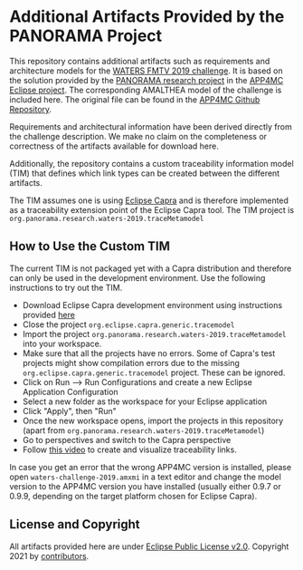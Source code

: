 # Additional Artifacts Provided by the PANORAMA Project

This repository contains additional artifacts such as requirements and architecture models for the [WATERS FMTV 2019 challenge][1]. It is based on the solution provided by the [PANORAMA research project][2] in the [APP4MC Eclipse project][3]. The corresponding AMALTHEA model of the challenge is included here. The original file can be found in the [APP4MC Github Repository][4].

Requirements and architectural information have been derived directly from the challenge description. We make no claim on the completeness or correctness of the artifacts available for download here.

Additionally, the repository contains a custom traceability information model (TIM) that defines which link types can be created between the different artifacts.

The TIM assumes one is using [Eclipse Capra](https://projects.eclipse.org/projects/modeling.capra) and is therefore implemented as a traceability extension point of the Eclipse Capra tool. The TIM project is `org.panorama.research.waters-2019.traceMetamodel`


## How to Use the Custom TIM

The current TIM is not packaged yet with a Capra distribution and therefore can only be used in the development environment. Use the following instructions to try out the TIM.  

* Download Eclipse Capra development environment using instructions provided [here](https://wiki.eclipse.org/Capra#Using_the_Eclipse_Installer)
* Close the project `org.eclipse.capra.generic.tracemodel`
* Import the project `org.panorama.research.waters-2019.traceMetamodel` into your workspace. 
* Make sure that all the projects have no errors. Some of Capra's test projects might show compilation errors due to the missing `org.eclipse.capra.generic.tracemodel` project. These can be ignored.
* Click on Run --> Run Configurations and create a new Eclipse Application Configuration
* Select a new folder as the workspace for your Eclipse application
* Click "Apply", then "Run"
* Once the new workspace opens, import the projects in this repository (apart from `org.panorama.research.waters-2019.traceMetamodel`)
* Go to perspectives and switch to the Capra perspective
* Follow [this video](https://www.youtube.com/watch?v=XRtLs5OT_yM&feature=youtu.be) to create and visualize traceability links.

In case you get an error that the wrong APP4MC version is installed, please open `waters-challenge-2019.amxmi` in a text editor and change the model version to the APP4MC version you have installed (usually either 0.9.7 or 0.9.9, depending on the target platform chosen for Eclipse Capra).


## License and Copyright

All artifacts provided here are under [Eclipse Public License v2.0][5]. Copyright 2021 by [contributors](CONTRIBUTORS).

[1]: https://www.ecrts.org/archives/fileadmin/WebsitesArchiv/ecrts2019/waters/waters-industrial-challenge/index.html
[2]: https://panorama-research.org/
[3]: https://www.eclipse.org/app4mc/
[4]: https://git.eclipse.org/c/app4mc/org.eclipse.app4mc.examples.git/tree/WATERS-FMTV-challenges
[5]: https://www.eclipse.org/legal/epl-2.0/
